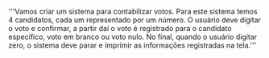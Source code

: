 '''Vamos criar um sistema para contabilizar votos.
Para este sistema temos 4 candidatos, cada um representado por um número.
O usuário deve digitar o voto e confirmar, a partir daí o voto é registrado para o candidato específico, voto em branco ou voto nulo.
No final, quando o usuário digitar zero, o sistema deve parar e imprimir as informações registradas na tela.'''

